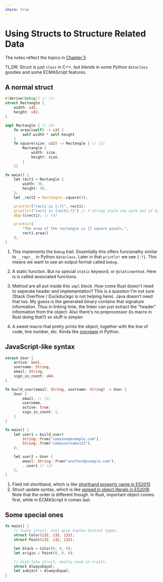 ```yaml
---
share: true
---
```

# Using Structs to Structure Related Data

The notes reflect the topics in
[Chapter 5](https://doc.rust-lang.org/book/ch05-00-structs.html)

TL;DR: Struct is just `class` in C++, but blends in some Python `dataclass`
goodies and some ECMAScript features.

## A normal struct

```rust
#[derive(Debug)] // (1)
struct Rectangle {
    width: u32,
    height: u32,
}

impl Rectangle { // (3)
    fn area(&self) -> u32 {
        self.width * self.height
    }
    fn square(size: u32) -> Rectangle { // (2)
        Rectangle {
            width: size,
            height: size,
        }
    }}

fn main() {
    let rect1 = Rectangle {
        width: 30,
        height: 50,
    };
    let _rect2 = Rectangle::square(3);

    println!("rect1 is {:?}", rect1);
    println!("rect1 is {rect1:?}") // f-string style now work out of box.
    dbg!(&rect1); // (4)

    println!(
        "The area of the rectangle is {} square pixels.",
        rect1.area()
    );
}
```

1. This implements the `Debug` trait. Essentially this offers funcionality
   similar to `__repr__` in Python `dataclass`. Later in that `println!` we see
   `{:?}`. This means we want to use an output format called `Debug`.

2. A static function. But no special `static` keyword, or `@staticmethod`. Here
   is is called associated functions.

3. Method are all put inside this `impl` block. How come Rust doesn't need to
   seperate header and implementation? This is a quesiton I'm not sure (Stack
   Overflow / Duckduckgo is not helping here). Java doesn't need that too. My
   guess is the generated binary contains that signature information. Thus in
   linking time, the linker can just extract the "header" information from the
   object. Also there's no preprocessor (is macro in Rust doing that?) so stuff
   is simpler.

4. A sweet macro that pretty prints the object, together with the line of code,
   line number, etc. Kinda like [icecream](https://github.com/gruns/icecream) in
   Python.

## JavaScript-like syntax

```rust
struct User {
    active: bool,
    username: String,
    email: String,
    sign_in_count: u64,
}

fn build_user(email: String, username: String) -> User {
    User {
        email, // (1)
        username,
        active: true,
        sign_in_count: 1,
    }
}

fn main() {
    let user1 = build_user(
        String::from("someone@example.com"),
        String::from("someusername123"),
    );

    let user2 = User {
        email: String::from("another@example.com"),
        ..user1 // (2)
    };
}
```

1. Field init shorthand, which is like
   [shorthand property name in ES2015](https://developer.mozilla.org/en-US/docs/Web/JavaScript/Reference/Operators/Object_initializer#property_definitions)
2. Struct update syntax, which is like
   [spread in object literals in ES2018](https://developer.mozilla.org/en-US/docs/Web/JavaScript/Reference/Operators/Spread_syntax#spread_in_object_literals).
   Note that the order is different though. In Rust, important object comes
   first, while in ECMAScript it comes last.

## Some special ones

```rust
fn main() {
    // Tuple struct. Just give tuples distint types.
    struct Color(i32, i32, i32);
    struct Point(i32, i32, i32);

    let black = Color(0, 0, 0);
    let origin = Point(0, 0, 0);

    // Unit-like struct, mostly used in traits.
    struct AlwaysEqual;
    let subject = AlwaysEqual;
}

```
